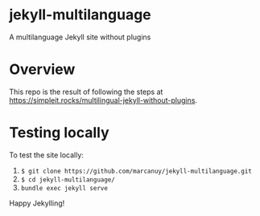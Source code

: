 jekyll-multilanguage
====================

A multilanguage Jekyll site without plugins

# Overview

This repo is the result of following the steps
at <https://simpleit.rocks/multilingual-jekyll-without-plugins>.

# Testing locally

To test the site locally:

1. `$ git clone https://github.com/marcanuy/jekyll-multilanguage.git`
2. `$ cd jekyll-multilanguage/`
4. `bundle exec jekyll serve`

Happy Jekylling!
